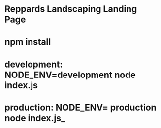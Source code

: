 # Reppards Landscaping Landing Page
# npm install
# development:  NODE_ENV=development node index.js
# production: NODE_ENV= production node index.js_